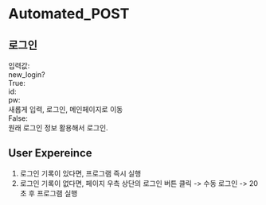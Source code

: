 # Automated_POST

## 로그인
입력값:  
  new_login?  
    True:  
      id:  
      pw:  
      새롭게 입력, 로그인, 메인페이지로 이동  
    False:  
      원래 로그인 정보 활용해서 로그인.  
  


## User Expereince
1. 로그인 기록이 있다면, 프로그램 즉시 실행
2. 로그인 기록이 없다면, 페이지 우측 상단의 로그인 버튼 클릭 -> 수동 로그인 -> 20초 후 프로그램 실행
